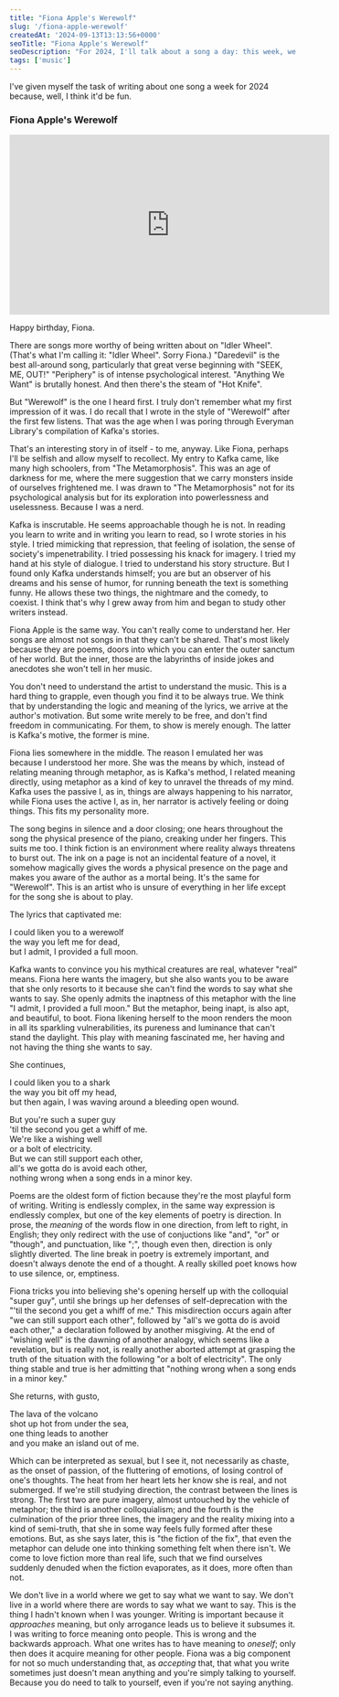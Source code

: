 ```yaml
---
title: "Fiona Apple's Werewolf"
slug: '/fiona-apple-werewolf'
createdAt: '2024-09-13T13:13:56+0000'
seoTitle: "Fiona Apple's Werewolf"
seoDescription: "For 2024, I'll talk about a song a day: this week, we're talking about Fiona Apple's Werewolf."
tags: ['music']
---
```


I've given myself the task of writing about one song a week for 2024 because, well, I think it'd be fun.

### Fiona Apple's Werewolf

<iframe width="560" height="315" src="https://www.youtube.com/embed/C3tH1ZsrRnU?si=At-CwAbk_QyXBHZI" title="YouTube video player" frameborder="0" allow="accelerometer; autoplay; clipboard-write; encrypted-media; gyroscope; picture-in-picture; web-share" referrerpolicy="strict-origin-when-cross-origin" allowfullscreen></iframe>

Happy birthday, Fiona.

There are songs more worthy of being written about on "Idler Wheel". (That's what I'm calling it: "Idler Wheel". Sorry Fiona.) "Daredevil" is the best all-around song, particularly that great verse beginning with "SEEK, ME, OUT!" "Periphery" is of intense psychological interest. "Anything We Want" is brutally honest. And then there's the steam of "Hot Knife".

But "Werewolf" is the one I heard first. I truly don't remember what my first impression of it was. I do recall that I wrote in the style of "Werewolf" after the first few listens. That was the age when I was poring through Everyman Library's compilation of Kafka's stories.

That's an interesting story in of itself - to me, anyway. Like Fiona, perhaps I'll be selfish and allow myself to recollect. My entry to Kafka came, like many high schoolers, from "The Metamorphosis". This was an age of darkness for me, where the mere suggestion that we carry monsters inside of ourselves frightened me. I was drawn to "The Metamorphosis" not for its psychological analysis but for its exploration into powerlessness and uselessness. Because I was a nerd.

Kafka is inscrutable. He seems approachable though he is not. In reading you learn to write and in writing you learn to read, so I wrote stories in his style. I tried mimicking that repression, that feeling of isolation, the sense of society's impenetrability. I tried possessing his knack for imagery. I tried my hand at his style of dialogue. I tried to understand his story structure. But I found only Kafka understands himself; you are but an observer of his dreams and his sense of humor, for running beneath the text is something funny. He allows these two things, the nightmare and the comedy, to coexist. I think that's why I grew away from him and began to study other writers instead.

Fiona Apple is the same way. You can't really come to understand her. Her songs are almost not songs in that they can't be shared. That's most likely because they are poems, doors into which you can enter the outer sanctum of her world. But the inner, those are the labyrinths of inside jokes and anecdotes she won't tell in her music.

You don't need to understand the artist to understand the music. This is a hard thing to grapple, even though you find it to be always true. We think that by understanding the logic and meaning of the lyrics, we arrive at the author's motivation. But some write merely to be free, and don't find freedom in communicating. For them, to show is merely enough. The latter is Kafka's motive, the former is mine.

Fiona lies somewhere in the middle. The reason I emulated her was because I understood her more. She was the means by which, instead of relating meaning through metaphor, as is Kafka's method, I related meaning directly, using metaphor as a kind of key to unravel the threads of my mind. Kafka uses the passive I, as in, things are always happening to his narrator, while Fiona uses the active I, as in, her narrator is actively feeling or doing things. This fits my personality more.

The song begins in silence and a door closing; one hears throughout the song the physical presence of the piano, creaking under her fingers. This suits me too. I think fiction is an environment where reality always threatens to burst out. The ink on a page is not an incidental feature of a novel, it somehow magically gives the words a physical presence on the page and makes you aware of the author as a mortal being. It's the same for "Werewolf". This is an artist who is unsure of everything in her life except for the song she is about to play.

The lyrics that captivated me:

I could liken you to a werewolf<br/>
the way you left me for dead,<br/>
but I admit, I provided a full moon.

Kafka wants to convince you his mythical creatures are real, whatever "real" means. Fiona here wants the imagery, but she also wants you to be aware that she only resorts to it because she can't find the words to say what she wants to say. She openly admits the inaptness of this metaphor with the line "I admit, I provided a full moon." But the metaphor, being inapt, is also apt, and beautiful, to boot. Fiona likening herself to the moon renders the moon in all its sparkling vulnerabilities, its pureness and luminance that can't stand the daylight. This play with meaning fascinated me, her having and not having the thing she wants to say.

She continues,

I could liken you to a shark<br/>
the way you bit off my head,<br/>
but then again, I was waving around a bleeding open wound.

But you're such a super guy<br/>
'til the second you get a whiff of me.<br/>
We're like a wishing well<br/>
or a bolt of electricity.<br/>
But we can still support each other,<br/>
all's we gotta do is avoid each other,<br/>
nothing wrong when a song ends in a minor key.

Poems are the oldest form of fiction because they're the most playful form of writing. Writing is endlessly complex, in the same way expression is endlessly complex, but one of the key elements of poetry is direction. In prose, the _meaning_ of the words flow in one direction, from left to right, in English; they only redirect with the use of conjuctions like "and", "or" or "though", and punctuation, like ";", though even then, direction is only slightly diverted. The line break in poetry is extremely important, and doesn't always denote the end of a thought. A really skilled poet knows how to use silence, or, emptiness.

Fiona tricks you into believing she's opening herself up with the colloquial "super guy", until she brings up her defenses of self-deprecation with the "'til the second you get a whiff of me." This misdirection occurs again after "we can still support each other", followed by "all's we gotta do is avoid each other," a declaration followed by another misgiving. At the end of "wishing well" is the dawning of another analogy, which seems like a revelation, but is really not, is really another aborted attempt at grasping the truth of the situation with the following "or a bolt of electricity". The only thing stable and true is her admitting that "nothing wrong when a song ends in a minor key."

She returns, with gusto,

The lava of the volcano<br/>
shot up hot from under the sea,<br/>
one thing leads to another<br/>
and you make an island out of me.

Which can be interpreted as sexual, but I see it, not necessarily as chaste, as the onset of passion, of the fluttering of emotions, of losing control of one's thoughts. The heat from her heart lets her know she is real, and not submerged. If we're still studying direction, the contrast between the lines is strong. The first two are pure imagery, almost untouched by the vehicle of metaphor; the third is another colloquialism; and the fourth is the culmination of the prior three lines, the imagery and the reality mixing into a kind of semi-truth, that she in some way feels fully formed after these emotions. But, as she says later, this is "the fiction of the fix", that even the metaphor can delude one into thinking something felt when there isn't. We come to love fiction more than real life, such that we find ourselves suddenly denuded when the fiction evaporates, as it does, more often than not.

We don't live in a world where we get to say what we want to say. We don't live in a world where there are words to say what we want to say. This is the thing I hadn't known when I was younger. Writing is important because it _approaches_ meaning, but only arrogance leads us to believe it subsumes it. I was writing to force meaning onto people. This is wrong and the backwards approach. What one writes has to have meaning to _oneself_; only then does it acquire meaning for other people. Fiona was a big component for not so much understanding that, as _accepting_ that, that what you write sometimes just doesn't mean anything and you're simply talking to yourself. Because you do need to talk to yourself, even if you're not saying anything.
